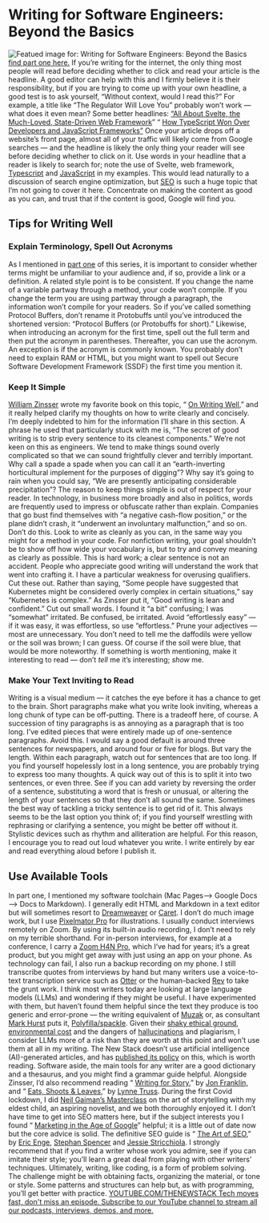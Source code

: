 # Writing for Software Engineers: Beyond the Basics
![Featued image for: Writing for Software Engineers: Beyond the Basics](https://cdn.thenewstack.io/media/2024/03/9e8a1544-beyond-basics-1024x576.jpg)
[find part one here.](https://thenewstack.io/writing-for-software-engineers-read-me-first)
If you’re writing for the internet, the only thing most people will read before deciding whether to click and read your article is the headline. A good editor can help with this and I firmly believe it is their responsibility, but if you are trying to come up with your own headline, a good test is to ask yourself, “Without context, would I read this?”
For example, a title like “The Regulator Will Love You” probably won’t work — what does it even mean? Some better headlines:
[“All About Svelte, the Much-Loved, State-Driven Web Framework](https://thenewstack.io/all-about-svelte-the-much-loved-state-driven-web-framework/)”
“
[How TypeScript Won Over Developers and JavaScript Frameworks”](https://thenewstack.io/how-typescript-won-over-developers-and-javascript-frameworks/)
Once your article drops off a website’s front page, almost all of your traffic will likely come from Google searches — and the headline is likely the only thing your reader will see before deciding whether to click on it. Use words in your headline that a reader is likely to search for; note the use of Svelte, web framework,
[Typescript](https://thenewstack.io/typescript/) and [JavaScript](https://thenewstack.io/javascript/) in my examples.
This would lead naturally to a discussion of search engine optimization, but
[SEO](https://thenewstack.io/does-jamstack-or-wordpress-handle-seo-requirements-better/) is such a huge topic that I’m not going to cover it here. Concentrate on making the content as good as you can, and trust that if the content is good, Google will find you.
## Tips for Writing Well
### Explain Terminology, Spell Out Acronyms
As I mentioned in
[part one](https://thenewstack.io/writing-for-software-engineers-read-me-first/) of this series, it is important to consider whether terms might be unfamiliar to your audience and, if so, provide a link or a definition.
A related style point is to be consistent. If you change the name of a variable partway through a method, your code won’t compile. If you change the term you are using partway through a paragraph, the information won’t compile for your readers. So if you’ve called something Protocol Buffers, don’t rename it Protobuffs until you’ve introduced the shortened version: “Protocol Buffers (or Protobuffs for short).”
Likewise, when introducing an acronym for the first time, spell out the full term and then put the acronym in parentheses. Thereafter, you can use the acronym. An exception is if the acronym is commonly known. You probably don’t need to explain RAM or HTML, but you might want to spell out Secure Software Development Framework (SSDF) the first time you mention it.
### Keep It Simple
[William Zinsser](https://www.williamzinsserwriter.com/) wrote my favorite book on this topic, “ [On Writing Well](https://www.harpercollins.com/products/on-writing-well-william-zinsser),” and it really helped clarify my thoughts on how to write clearly and concisely. I’m deeply indebted to him for the information I’ll share in this section.
A phrase he used that particularly stuck with me is, “The secret of good writing is to strip every sentence to its cleanest components.”
We’re not keen on this as engineers. We tend to make things sound overly complicated so that we can sound frightfully clever and terribly important. Why call a spade a spade when you can call it an “earth-inverting horticultural implement for the purposes of digging”? Why say it’s going to rain when you could say, “We are presently anticipating considerable precipitation”?
The reason to keep things simple is out of respect for your reader.
In technology, in business more broadly and also in politics, words are frequently used to impress or obfuscate rather than explain. Companies that go bust find themselves with “a negative cash-flow position,” or the plane didn’t crash, it “underwent an involuntary malfunction,” and so on.
Don’t do this. Look to write as cleanly as you can, in the same way you might for a method in your code.
For nonfiction writing, your goal shouldn’t be to show off how wide your vocabulary is, but to try and convey meaning as clearly as possible. This is hard work; a clear sentence is not an accident. People who appreciate good writing will understand the work that went into crafting it.
I have a particular weakness for overusing qualifiers. Cut these out. Rather than saying, “Some people have suggested that Kubernetes might be considered overly complex in certain situations,” say “Kubernetes is complex.” As Zinsser put it, “Good writing is lean and confident.”
Cut out small words. I found it “a bit” confusing; I was “somewhat” irritated. Be confused, be irritated. Avoid “effortlessly easy” — if it was easy, it was effortless, so use “effortless.”
Prune your adjectives — most are unnecessary. You don’t need to tell me the daffodils were yellow or the soil was brown; I can guess. Of course if the soil were blue, that would be more noteworthy.
If something is worth mentioning, make it interesting to read — don’t
*tell* me it’s interesting; *show* me.
### Make Your Text Inviting to Read
Writing is a visual medium — it catches the eye before it has a chance to get to the brain. Short paragraphs make what you write look inviting, whereas a long chunk of type can be off-putting.
There is a tradeoff here, of course. A succession of tiny paragraphs is as annoying as a paragraph that is too long. I’ve edited pieces that were entirely made up of one-sentence paragraphs. Avoid this. I would say a good default is around three sentences for newspapers, and around four or five for blogs. But vary the length.
Within each paragraph, watch out for sentences that are too long. If you find yourself hopelessly lost in a long sentence, you are probably trying to express too many thoughts. A quick way out of this is to split it into two sentences, or even three.
See if you can add variety by reversing the order of a sentence, substituting a word that is fresh or unusual, or altering the length of your sentences so that they don’t all sound the same.
Sometimes the best way of tackling a tricky sentence is to get rid of it. This always seems to be the last option you think of; if you find yourself wrestling with rephrasing or clarifying a sentence, you might be better off without it.
Stylistic devices such as rhythm and alliteration are helpful. For this reason, I encourage you to read out loud whatever you write. I write entirely by ear and read everything aloud before I publish it.
## Use Available Tools
In part one, I mentioned my software toolchain (Mac Pages—> Google Docs—> Docs to Markdown). I generally edit HTML and Markdown in a text editor but will sometimes resort to
[Dreamweaver](https://www.adobe.com/uk/products/dreamweaver.html) or [Caret](https://caret.io). I don’t do much image work, but I use [Pixelmator Pro](https://www.pixelmator.com/pro/) for illustrations.
I usually conduct interviews remotely on Zoom. By using its built-in audio recording, I don’t need to rely on my terrible shorthand. For in-person interviews, for example at a conference, I carry a
[Zoom H4N Pro](https://zoomcorp.com/en/gb/handheld-recorders/handheld-recorders/h4n-pro/), which I’ve had for years; it’s a great product, but you might get away with just using an app on your phone.
As technology can fail, I also run a backup recording on my phone. I still transcribe quotes from interviews by hand but many writers use a voice-to-text transcription service such as
[Otter](https://otter.ai) or the human-backed [Rev](https://www.rev.com) to take the grunt work.
I think most writers today are looking at large language models (LLMs) and wondering if they might be useful. I have experimented with them, but haven’t found them helpful since the text they produce is too generic and error-prone — the writing equivalent of
[Muzak](https://dictionary.cambridge.org/dictionary/english/muzak#) or, as consultant [Mark Hurst](https://twitter.com/markhurst) puts it, [Polyfilla/spackle](https://creativegood.com/blog/23/ai-is-spackle.html).
Given their
[shaky ethical ground](https://www.youtube.com/watch?v=EOzenhj5KLY), [environmental cost](https://thenewstack.io/meeting-the-operational-challenges-of-training-llms/) and the dangers of [hallucinations](https://thenewstack.io/how-to-reduce-the-hallucinations-from-large-language-models/) and plagiarism, I consider LLMs more of a risk than they are worth at this point and won’t use them at all in my writing. The New Stack doesn’t use artificial intelligence (AI)-generated articles, and has [published its policy](https://thenewstack.io/why-the-new-stack-wont-give-you-ai-written-articles/) on this, which is worth reading.
Software aside, the main tools for any writer are a good dictionary and a thesaurus, and you might find a grammar guide helpful. Alongside Zinsser, I’d also recommend reading “
[Writing for Story](https://www.penguinrandomhouse.com/books/326811/writing-for-story-by-jonathan-franklin/),” by [Jon Franklin,](https://niemanstoryboard.org/stories/jon-franklin-obituary-narrative-nonficction-pulitzer-prizes/) and “ [Eats, Shoots & Leaves](https://www.penguinrandomhouse.com/books/294386/eats-shoots-and-leaves-by-lynne-truss/),” by [Lynne Truss](https://www.lynnetruss.com/). During the first Covid lockdown, I did [Neil Gaiman’s Masterclass](https://www.masterclass.com/classes/neil-gaiman-teaches-the-art-of-storytelling) on the art of storytelling with my eldest child, an aspiring novelist, and we both thoroughly enjoyed it.
I don’t have time to get into SEO matters here, but if the subject interests you I found “
[Marketing in the Age of Google](https://www.wiley.com/en-us/Marketing+in+the+Age+of+Google:+Your+Online+Strategy+IS+Your+Business+Strategy,+Revised+and+Updated-p-9781118343005)” helpful; it is a little out of date now but the core advice is solid. The definitive SEO guide is “ [The Art of SEO](https://www.artofseo.com/),” by [Eric Enge](https://www.linkedin.com/in/ericenge/), [Stephan Spencer](https://www.linkedin.com/in/stephanspencer/) and [Jessie Stricchiola](https://www.linkedin.com/in/stricchiola/).
I strongly recommend that if you find a writer whose work you admire, see if you can imitate their style; you’ll learn a great deal from playing with other writers’ techniques.
Ultimately, writing, like coding, is a form of problem solving. The challenge might be with obtaining facts, organizing the material, or tone or style. Some patterns and structures can help but, as with programming, you’ll get better with practice.
[
YOUTUBE.COM/THENEWSTACK
Tech moves fast, don't miss an episode. Subscribe to our YouTube
channel to stream all our podcasts, interviews, demos, and more.
](https://youtube.com/thenewstack?sub_confirmation=1)